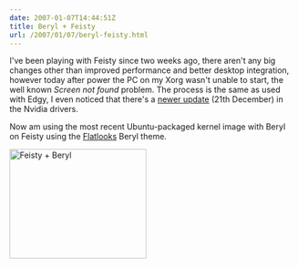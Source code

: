 ```yaml
---
date: 2007-01-07T14:44:51Z
title: Beryl + Feisty
url: /2007/01/07/beryl-feisty.html
---
```


<p>I've been playing with Feisty since two weeks ago, there aren't any big changes other than improved performance and better desktop integration, however today after power the PC on my Xorg wasn't unable to start, the well known <em>Screen not found</em> problem. The process is the same as used with Edgy, I even noticed that there's a <a href="http://www.nvidia.com/object/linux_display_ia32_1.0-9746.html">newer update</a> (21th December) in the Nvidia drivers.</p>
<p>Now am using the most recent Ubuntu-packaged kernel image with Beryl on Feisty using the <a href="http://www.gnome-look.org/content/show.php?content=49806">Flatlooks</a> Beryl theme.</p>
<p><a href="http://www.flickr.com/photos/mariocarrion/349411346/" title="Photo Sharing"><img src="http://farm1.static.flickr.com/158/349411346_08af07ed63_m.jpg" width="240" height="192" alt="Feisty + Beryl" /></a></p>
